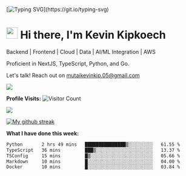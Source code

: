 
[![Typing SVG](https://readme-typing-svg.herokuapp.com?font=Courier+new&color=%23808080&size=40&width=800&duration=6969&lines=Welcome+to+my+profile!)](https://git.io/typing-svg)
# <img src="https://raw.githubusercontent.com/iampavangandhi/iampavangandhi/master/gifs/Hi.gif" width="30px"> Hi there, I'm Kevin Kipkoech

Backend | Frontend | Cloud | Data | AI/ML Integration | AWS

Proficient in NextJS, TypeScript, Python, and Go. 

Let's talk! Reach out on mutaikevinkip.05@gmail.com 

[![](https://img.shields.io/badge/linkedin-%230077B5.svg?style=for-the-badge&logo=linkedin)](https://www.linkedin.com/in/kevin-kipkoech-651a15108)


**Profile Visits:**
![Visitor Count](https://profile-counter.glitch.me/KevinKipkoechMutai/count.svg)

<img src="https://github-readme-stats.vercel.app/api/top-langs?username=KevinKipkoechMutai&layout=compact&theme=blue-green"/>

[![My github streak](https://github-readme-streak-stats.herokuapp.com/?user=KevinKipkoechMutai&theme=blue-green)](https://github.com/KevinKIpkoechMutai/github-readme-streak-stats)


**What I have done this week:**
<!--START_SECTION:waka-->

```txt
Python       2 hrs 49 mins   ███████████████▒░░░░░░░░░   61.55 %
TypeScript   36 mins         ███▒░░░░░░░░░░░░░░░░░░░░░   13.37 %
TSConfig     15 mins         █▒░░░░░░░░░░░░░░░░░░░░░░░   05.66 %
Markdown     10 mins         █░░░░░░░░░░░░░░░░░░░░░░░░   04.00 %
Docker       10 mins         █░░░░░░░░░░░░░░░░░░░░░░░░   03.84 %
```

<!--END_SECTION:waka-->

